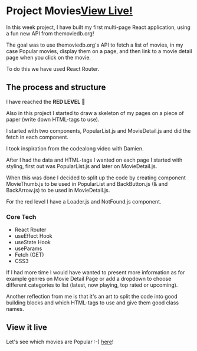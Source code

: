 # Project Movies[View Live!](https://suspicious-pike-e44788.netlify.app/)
In this week project, I have built my first multi-page React application, using a fun new API from themoviedb.org!

The goal was to use themoviedb.org's API to fetch a list of movies, in my case Popular movies, display them on a page, and then link to a movie detail page when you click on the movie.

To do this we have used React Router.

## The process and structure
I have reached the **RED LEVEL** 🔴

Also in this project I started to draw a skeleton of my pages on a piece of paper (write down HTML-tags to use).

I started with two components, PopularList.js and MovieDetail.js and did the fetch in each component.

I took inspiration from the codealong video with Damien.

After I had the data and HTML-tags I wanted on each page I started with styling, first out was PopularList.js and later on MovieDetail.js. 

When this was done I decided to split up the code by creating component MovieThumb.js to be used in PopularList and BackButton.js (& and BackArrow.js) to be used in MovieDetail.js.

For the red level I have a Loader.js and NotFound.js component.

### Core Tech

* React Router
* useEffect Hook
* useState Hook
* useParams
* Fetch (GET)
* CSS3

If I had more time I would have wanted to present more information as for example genres on Movie Detail Page or add a dropdown to choose different categories to list (latest, now playing, top rated or upcoming).

Another reflection from me is that it's an art to split the code into good building blocks and which HTML-tags to use and give them good class names.
 
## View it live

Let's see which movies are Popular :-) [here](https://suspicious-pike-e44788.netlify.app/)!

